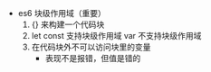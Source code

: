 - es6 块级作用域（重要）
    1. {} 来构建一个代码块
    2. let  const  支持块级作用域
        var 不支持块级作用域
    3. 在代码块外不可以访问块里的变量
        - 表现不是报错，但值是错的
    
    